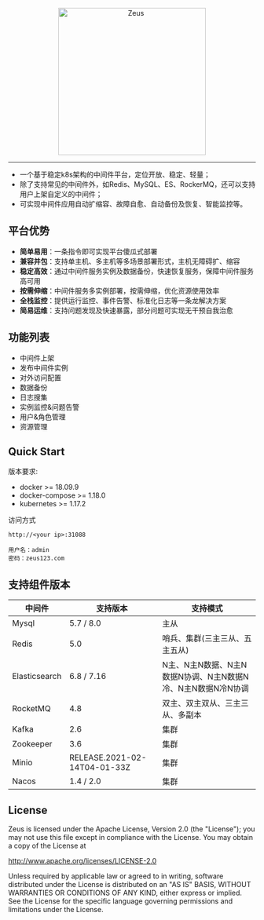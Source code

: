 <p align="center">
    <img src="./docs/img/zeus-icon.svg" alt="Zeus" width="300" />
</p>

---
- 一个基于稳定k8s架构的中间件平台，定位开放、稳定、轻量；
- 除了支持常见的中间件外，如Redis、MySQL、ES、RockerMQ，还可以支持用户上架自定义的中间件；
- 可实现中间件应用自动扩缩容、故障自愈、自动备份及恢复、智能监控等。

## 平台优势
- **简单易用**：一条指令即可实现平台傻瓜式部署
- **兼容并包**：支持单主机、多主机等多场景部署形式，主机无障碍扩、缩容
- **稳定高效**：通过中间件服务实例及数据备份，快速恢复服务，保障中间件服务高可用
- **按需伸缩**：中间件服务多实例部署，按需伸缩，优化资源使用效率
- **全栈监控**：提供运行监控、事件告警、标准化日志等一条龙解决方案
- **简易运维**：支持问题发现及快速暴露，部分问题可实现无干预自我治愈

## 功能列表
- 中间件上架
- 发布中间件实例
- 对外访问配置
- 数据备份
- 日志搜集
- 实例监控&问题告警
- 用户&角色管理
- 资源管理


## Quick Start
版本要求:
- docker >= 18.09.9
- docker-compose >= 1.18.0
- kubernetes >= 1.17.2


访问方式

```
http://<your ip>:31088

用户名：admin
密码：zeus123.com
```


## 支持组件版本

|中间件|支持版本|支持模式|
|---|---|---|
|Mysql| 5.7 / 8.0 |主从|
|Redis|5.0|哨兵、集群(三主三从、五主五从)|
|Elasticsearch| 6.8 / 7.16 |N主、N主N数据、N主N数据N协调、N主N数据N冷、N主N数据N冷N协调|
|RocketMQ|4.8|双主、双主双从、三主三从、多副本|
|Kafka|2.6| 集群 |
|Zookeeper|3.6| 集群 |
|Minio| RELEASE.2021-02-14T04-01-33Z | 集群 |
|Nacos| 1.4 / 2.0 | 集群 |


## License

Zeus is licensed under the Apache License, Version 2.0 (the "License");
you may not use this file except in compliance with the License.
You may obtain a copy of the License at

http://www.apache.org/licenses/LICENSE-2.0

Unless required by applicable law or agreed to in writing, software
distributed under the License is distributed on an "AS IS" BASIS,
WITHOUT WARRANTIES OR CONDITIONS OF ANY KIND, either express or implied.
See the License for the specific language governing permissions and
limitations under the License.
